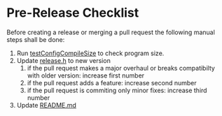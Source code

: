 # Pre-Release Checklist

Before creating a release or merging a pull request the following manual steps shall be done:

1. Run [testConfigCompileSize](testConfigCompileSize.py) to check program size.
2. Update [release.h](spacemouse-keys/release.h) to new version
    1. if the pull request makes a major overhaul or breaks compatibilty with older version: increase first number
    2. if the pull request adds a feature: increase second number
    3. if the pull request is commiting only minor fixes: increase third number
3. Update [README.md](README.md)